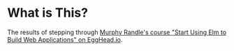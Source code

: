 # What is This?
The results of stepping through [Murphy Randle's course "Start Using Elm to Build
Web Applications" on EggHead.io](https://egghead.io/courses/start-using-elm-to-build-web-applications).
